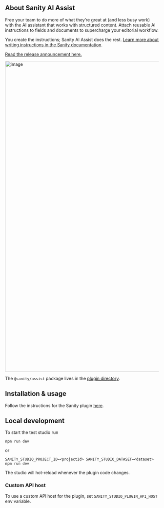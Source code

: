 ## About Sanity AI Assist

Free your team to do more of what they’re great at (and less busy work) with the AI assistant that works with structured content. Attach reusable AI instructions to fields and documents to supercharge your editorial workflow.

You create the instructions; Sanity AI Assist does the rest. [Learn more about writing instructions in the Sanity documentation](https://www.sanity.io/guides/getting-started-with-ai-assist-instructions?utm_source=github.com&utm_medium=organic_social&utm_campaign=ai-assist&utm_content=).

[Read the release announcement here.](https://www.sanity.io/blog/sanity-ai-assist-announcement?utm_source=github.com&utm_medium=organic_social&utm_campaign=ai-assist&utm_content=)

<img width="1019" alt="image" src="https://github.com/sanity-io/sanity/assets/835514/4d895477-c6d7-4da0-be25-c73e109edbdb">

The `@sanity/assist` package lives in the [plugin directory](./plugin). 

## Installation & usage

Follow the instructions for the Sanity plugin [here](./plugin).

## Local development

To start the test studio run

```
npm run dev
```

or

```
SANITY_STUDIO_PROJECT_ID=<projectId> SANITY_STUDIO_DATASET=<dataset> npm run dev
```

The studio will hot-reload whenever the plugin code changes.

### Custom API host
To use a custom API host for the plugin, set `SANITY_STUDIO_PLUGIN_API_HOST` env variable.
